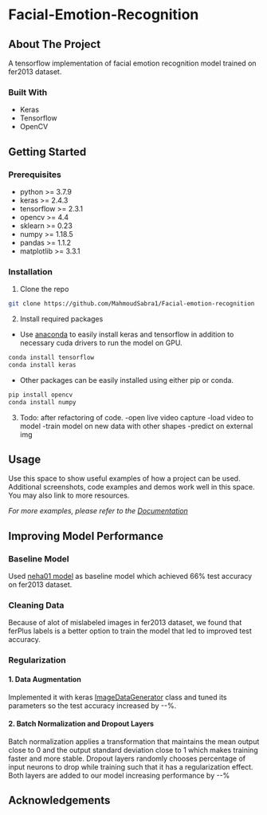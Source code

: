 # Facial-Emotion-Recognition


<!-- ABOUT THE PROJECT -->
## About The Project

A tensorflow implementation of facial emotion recognition model trained on fer2013 dataset.

### Built With
* Keras
* Tensorflow
* OpenCV


<!-- GETTING STARTED -->
## Getting Started

### Prerequisites
* python >= 3.7.9
* keras >= 2.4.3
* tensorflow >= 2.3.1
* opencv >= 4.4
* sklearn >= 0.23
* numpy >= 1.18.5
* pandas >= 1.1.2
* matplotlib >= 3.3.1

### Installation
1. Clone the repo
```sh
git clone https://github.com/MahmoudSabra1/Facial-emotion-recognition
```
2. Install required packages
  * Use [anaconda](https://www.anaconda.com/) to easily install keras and tensorflow in addition to necessary cuda drivers to run the model on GPU.
  ```sh
  conda install tensorflow
  conda install keras
  ```
  * Other packages can be easily installed using either pip or conda.
  ```sh
  pip install opencv
  conda install numpy
  ```
3. Todo: after refactoring of code.
  -open live video capture
  -load video to model
  -train model on new data with other shapes
  -predict on external img


<!-- USAGE EXAMPLES -->
## Usage

Use this space to show useful examples of how a project can be used. Additional screenshots, code examples and demos work well in this space. You may also link to more resources.

_For more examples, please refer to the [Documentation](https://example.com)_


<!-- Improving Model Performance -->
## Improving Model Performance
### Baseline Model
Used [neha01 model](https://github.com/neha01/Realtime-Emotion-Detection) as baseline model which achieved 66% test accuracy on fer2013 dataset.

### Cleaning Data
Because of alot of mislabeled images in fer2013 dataset, we found that ferPlus labels is a better option to train the model that led to improved test accuracy.

### Regularization
#### 1. Data Augmentation
Implemented it with keras [ImageDataGenerator](https://keras.io/api/preprocessing/image/#imagedatagenerator-class) class and tuned its parameters so the test accuracy increased by --%.

#### 2. Batch Normalization and Dropout Layers
Batch normalization applies a transformation that maintains the mean output close to 0 and the output standard deviation close to 1 which makes training faster and more stable.
Dropout layers randomly chooses percentage of input neurons to drop while training such that it has a regularization effect.
Both layers are added to our model increasing performance by --%


<!-- ACKNOWLEDGEMENTS -->
## Acknowledgements
